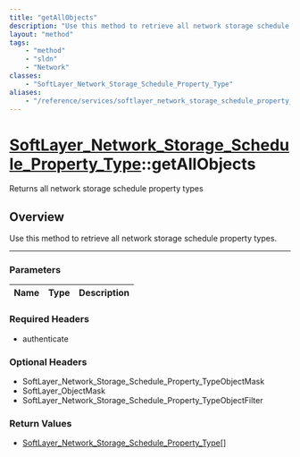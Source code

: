```yaml
---
title: "getAllObjects"
description: "Use this method to retrieve all network storage schedule property types."
layout: "method"
tags:
    - "method"
    - "sldn"
    - "Network"
classes:
    - "SoftLayer_Network_Storage_Schedule_Property_Type"
aliases:
    - "/reference/services/softlayer_network_storage_schedule_property_type/getAllObjects"
---
```

# [SoftLayer_Network_Storage_Schedule_Property_Type](/reference/services/SoftLayer_Network_Storage_Schedule_Property_Type)::getAllObjects

Returns all network storage schedule property types


## Overview 
Use this method to retrieve all network storage schedule property types. 

-----

### Parameters 
|Name | Type | Description |
| --- | --- | --- |


### Required Headers
* authenticate


### Optional Headers
* SoftLayer_Network_Storage_Schedule_Property_TypeObjectMask
* SoftLayer_ObjectMask
* SoftLayer_Network_Storage_Schedule_Property_TypeObjectFilter

### Return Values
* <a href='/reference/datatypes/SoftLayer_Network_Storage_Schedule_Property_Type'>SoftLayer_Network_Storage_Schedule_Property_Type[] </a>




